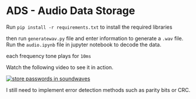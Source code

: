 # ADS - Audio Data Storage

Run `pip install -r requirements.txt` to install the required libraries

then run `generatewav.py` file and enter information to generate a `.wav` file. 
Run the `audio.ipynb` file in jupyter notebook to decode the data.

each frequency tone plays for `10ms`

Watch the following video to see it in action.

[![store passwords in soundwaves](https://i.ytimg.com/vi/aitE-RLY41Y/maxresdefault.jpg)](https://www.youtube.com/watch?v=aitE-RLY41Y)

I still need to implement error detection methods such as parity bits or CRC.
